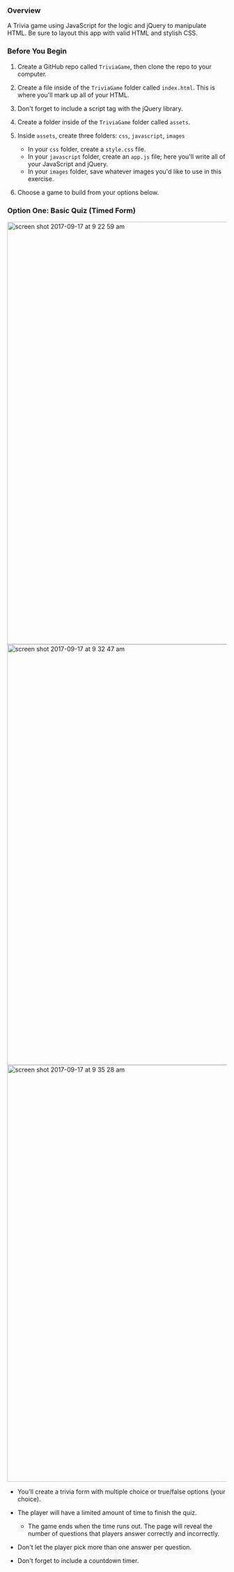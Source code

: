 
### Overview

A Trivia game using JavaScript for the logic and jQuery to manipulate HTML. Be sure to layout this app with valid HTML and stylish CSS.

### Before You Begin

1. Create a GitHub repo called `TriviaGame`, then clone the repo to your computer.

2. Create a file inside of the `TriviaGame` folder called `index.html`. This is where you'll mark up all of your HTML.
3. Don't forget to include a script tag with the jQuery library.

4. Create a folder inside of the `TriviaGame` folder called `assets`.
5. Inside `assets`, create three folders: `css`, `javascript`, `images`

   * In your `css` folder, create a `style.css` file.
   * In your `javascript` folder, create an `app.js` file; here you'll write all of your JavaScript and jQuery.
   * In your `images` folder, save whatever images you'd like to use in this exercise.

6. Choose a game to build from your options below. 

### Option One: Basic Quiz (Timed Form)

<img width="967" alt="screen shot 2017-09-17 at 9 22 59 am" src="https://user-images.githubusercontent.com/26241261/30522777-aa230136-9b8a-11e7-95d3-9f0d24f323c8.png"> 

<img width="963" alt="screen shot 2017-09-17 at 9 32 47 am" src="https://user-images.githubusercontent.com/26241261/30522820-42fdc350-9b8b-11e7-8439-a7842d289268.png"> 

<img width="954" alt="screen shot 2017-09-17 at 9 35 28 am" src="https://user-images.githubusercontent.com/26241261/30522844-9bc34cee-9b8b-11e7-949a-865d6af4f40c.png">

* You'll create a trivia form with multiple choice or true/false options (your choice).

* The player will have a limited amount of time to finish the quiz. 

  * The game ends when the time runs out. The page will reveal the number of questions that players answer correctly and incorrectly.

* Don't let the player pick more than one answer per question.

* Don't forget to include a countdown timer.



